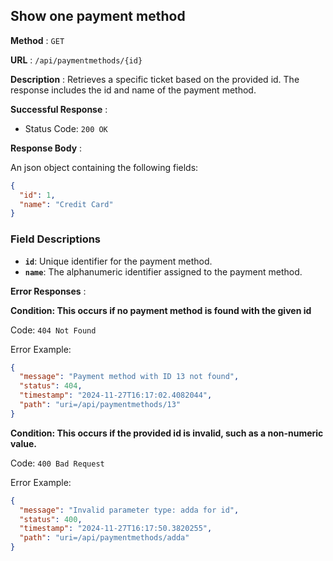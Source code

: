 ## Show one payment method

**Method** : `GET`

**URL** : `/api/paymentmethods/{id}`

**Description** : Retrieves a specific ticket based on the provided id. The response includes the id and name of the payment method.

**Successful Response** :

- Status Code: `200 OK`

**Response Body** : 

An json object containing the following fields:

```json
{
  "id": 1,
  "name": "Credit Card"
}
```

### Field Descriptions
- **`id`**: Unique identifier for the payment method.
- **`name`**: The alphanumeric identifier assigned to the payment method.

**Error Responses** :

**Condition: This occurs if no payment method is found with the given id**

Code: `404 Not Found`

Error Example:

```json
{
  "message": "Payment method with ID 13 not found",
  "status": 404,
  "timestamp": "2024-11-27T16:17:02.4082044",
  "path": "uri=/api/paymentmethods/13"
}
```

**Condition: This occurs if the provided id is invalid, such as a non-numeric value.**

Code: `400 Bad Request`

Error Example:

```json
{
  "message": "Invalid parameter type: adda for id",
  "status": 400,
  "timestamp": "2024-11-27T16:17:50.3820255",
  "path": "uri=/api/paymentmethods/adda"
}
```
